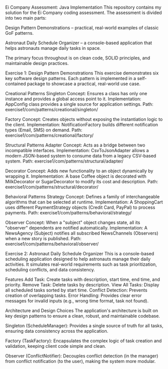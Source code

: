 Ei Company Assessment: Java Implementation
This repository contains my solution for the Ei Company coding assessment. The assessment is divided into two main parts:

Design Pattern Demonstrations – practical, real-world examples of classic GoF patterns.

Astronaut Daily Schedule Organizer – a console-based application that helps astronauts manage daily tasks in space.

The primary focus throughout is on clean code, SOLID principles, and maintainable design practices.

 Exercise 1: Design Pattern Demonstrations
This exercise demonstrates six key software design patterns. Each pattern is implemented in a self-contained package to showcase a practical, real-world use case.

Creational Patterns
Singleton
Concept: Ensures a class has only one instance and provides a global access point to it.
Implementation: AppConfig class provides a single source for application settings.
Path: exercise1/com/patterns/creational/singleton/

Factory
Concept: Creates objects without exposing the instantiation logic to the client.
Implementation: NotificationFactory builds different notification types (Email, SMS) on demand.
Path: exercise1/com/patterns/creational/factory/

Structural Patterns
Adapter
Concept: Acts as a bridge between two incompatible interfaces.
Implementation: CsvToJsonAdapter allows a modern JSON-based system to consume data from a legacy CSV-based system.
Path: exercise1/com/patterns/structural/adapter/

Decorator
Concept: Adds new functionality to an object dynamically by wrapping it.
Implementation: A base Coffee object is decorated with MilkDecorator or SugarDecorator to modify its cost and description.
Path: exercise1/com/patterns/structural/decorator/

Behavioral Patterns
Strategy
Concept: Defines a family of interchangeable algorithms that can be selected at runtime.
Implementation: A ShoppingCart uses different PaymentStrategy objects (Credit Card, PayPal) to process payments.
Path: exercise1/com/patterns/behavioral/strategy/

Observer
Concept: When a "subject" object changes state, all its "observer" dependents are notified automatically.
Implementation: A NewsAgency (Subject) notifies all subscribed NewsChannels (Observers) when a new story is published.
Path: exercise1/com/patterns/behavioral/observer/

Exercise 2: Astronaut Daily Schedule Organizer
This is a console-based scheduling application designed to help astronauts manage their daily activities. It simulates real-world requirements such as task prioritization, scheduling conflicts, and data consistency.

Features
Add Task: Create tasks with description, start time, end time, and priority.
Remove Task: Delete tasks by description.
View All Tasks: Display all scheduled tasks sorted by start time.
Conflict Detection: Prevents creation of overlapping tasks.
Error Handling: Provides clear error messages for invalid inputs (e.g., wrong time format, task not found).


Architecture and Design Choices
The application's architecture is built on key design patterns to ensure a clean, robust, and maintainable codebase.

Singleton (ScheduleManager): Provides a single source of truth for all tasks, ensuring data consistency across the application.

Factory (TaskFactory): Encapsulates the complex logic of task creation and validation, keeping client code simple and clean.

Observer (ConflictNotifier): Decouples conflict detection (in the manager) from conflict notification (to the user), making the system more modular.
